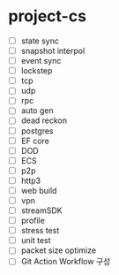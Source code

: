 # project-cs

- [ ] state sync
- [ ] snapshot interpol
- [ ] event sync
- [ ] lockstep
- [ ] tcp
- [ ] udp
- [ ] rpc
- [ ] auto gen
- [ ] dead reckon
- [ ] postgres
- [ ] EF core
- [ ] DOD
- [ ] ECS
- [ ] p2p
- [ ] http3
- [ ] web build
- [ ] vpn
- [ ] streamSDK
- [ ] profile
- [ ] stress test
- [ ] unit test
- [ ] packet size optimize
- [ ] Git Action Workflow 구성
